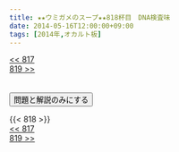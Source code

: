 ```yaml
---
title: ★★ウミガメのスープ★★818杯目　DNA検査味
date: 2014-05-16T12:00:00+09:00
tags: [2014年,オカルト板]
---
```

<div class="th_left"><a href="../817"><< 817</a></div>
<div class="th_right"><a href="../819">819 >></a></div>
<br><br>
<script src="../../js/cupsoup.js"></script>
<form>
<input type="button" value="問題と解説のみにする" onClick="toggleCupsoup()">
</form>
{{< 818 >}}
<div class="th_left"><a href="../817"><< 817</a></div>
<div class="th_right"><a href="../819">819 >></a></div>